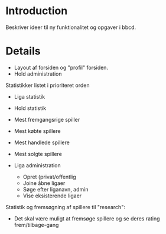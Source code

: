 # Introduction #

Beskriver ideer til ny funktionalitet og opgaver i bbcd.


# Details #

  * Layout af forsiden og "profil" forsiden.
  * Hold administration

Statistikker listet i prioriteret orden

  * Liga statistik
  * Hold statistik
  * Mest fremgangsrige spiller
  * Mest købte spillere
  * Mest handlede spillere
  * Mest solgte spillere

  * Liga administration
    * Opret (privat/offentlig
    * Joine åbne ligaer
    * Søge efter liganavn, admin
    * Vise eksisterende ligaer


Statistik og fremsøgning af spillere til "research":
  * Det skal være muligt at fremsøge spillere og se deres rating frem/tilbage-gang